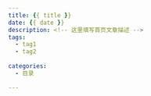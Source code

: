 ```yaml
---
title: {{ title }}
date: {{ date }}
description: <!-- 这里填写首页文章描述 -->
tags: 
  - tag1
  - tag2
  
categories:
  - 目录

---
```



<!-- 阅读全文分隔符 -->
<!-- more -->